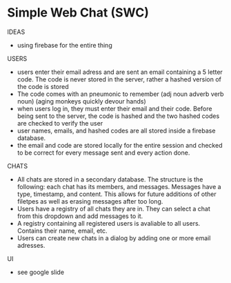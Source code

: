 # Simple Web Chat (SWC)

IDEAS
 - using firebase for the entire thing

USERS
 - users enter their email adress and are sent an email containing a 5 letter code. The code is never stored in the server, rather a hashed version of the code is stored
  - The code comes with an pneumonic to remember (adj noun adverb verb noun) (aging monkeys quickly devour hands)
 - when users log in, they must enter their email and their code. Before being sent to the server, the code is hashed and the two hashed codes are checked to verify the user
 - user names, emails, and hashed codes are all stored inside a firebase database. 
 - the email and code are stored locally for the entire session and checked to be correct for every message sent and every action done. 

CHATS
 - All chats are stored in a secondary database. The structure is the following: each chat has its members, and messages. Messages have a type, timestamp, and content. This allows for future additions of other filetpes as well as erasing messages after too long. 
 - Users have a registry of all chats they are in. They can select a chat from this dropdown and add messages to it. 
 - A registry containing all registered users is avaliable to all users. Contains their name, email, etc. 
 - Users can create new chats in a dialog by adding one or more email adresses. 

 UI
 - see google slide
